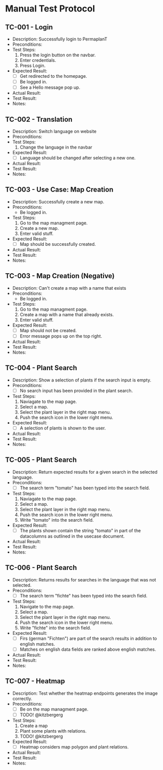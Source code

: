 # Manual Test Protocol

## TC-001 - Login

- Description: Successfully login to PermaplanT
- Preconditions:
- Test Steps:
  1. Press the login button on the navbar.
  2. Enter credentials.
  3. Press Login.
- Expected Result:
  - [ ] Get redirected to the homepage.
  - [ ] Be logged in.
  - [ ] See a Hello message pop up.
- Actual Result:
- Test Result:
- Notes:

## TC-002 - Translation

- Description: Switch language on website
- Preconditions:
- Test Steps:
  1. Change the language in the navbar
- Expected Result:
  - [ ] Language should be changed after selecting a new one.
- Actual Result:
- Test Result:
- Notes:

## TC-003 - Use Case: Map Creation

- Description: Successfully create a new map.
- Preconditions:
  - Be logged in.
- Test Steps:
  1. Go to the map managment page.
  2. Create a new map.
  3. Enter valid stuff.
- Expected Result:
  - [ ] Map should be successfully created.
- Actual Result:
- Test Result:
- Notes:

## TC-003 - Map Creation (Negative)

- Description: Can't create a map with a name that exists
- Preconditions:
  - Be logged in.
- Test Steps:
  1. Go to the map managment page.
  2. Create a map with a name that already exists.
  3. Enter valid stuff.
- Expected Result:
  - [ ] Map should not be created.
  - [ ] Error message pops up on the top right.
- Actual Result:
- Test Result:
- Notes:

## TC-004 - Plant Search

- Description: Show a selection of plants if the search input is empty.
- Preconditions:
  - [ ] No search input has been provided in the plant search.
- Test Steps:
  1. Naviagate to the map page.
  2. Select a map.
  3. Select the plant layer in the right map menu.
  4. Push the search icon in the lower right menu.
- Expected Result:
  - [ ] A selection of plants is shown to the user.
- Actual Result:
- Test Result:
- Notes:

## TC-005 - Plant Search

- Description: Return expected results for a given search in the selected language.
- Preconditions:
  - [ ] The search term "tomato" has been typed into the search field.
- Test Steps:
  1. Naviagate to the map page.
  2. Select a map.
  3. Select the plant layer in the right map menu.
  4. Push the search icon in the lower right menu.
  5. Write "tomato" into the search field.
- Expected Result:
  - [ ] The plants shown contain the string "tomato" in part of the datacolumns as outlined in the usecase document.
- Actual Result:
- Test Result:
- Notes:

## TC-006 - Plant Search

- Description: Returns results for searches in the language that was not selected.
- Preconditions:
  - [ ] The search term "fichte" has been typed into the search field.
- Test Steps:
  1. Navigate to the map page.
  2. Select a map.
  3. Select the plant layer in the right map menu.
  4. Push the search icon in the lower right menu.
  5. Write "fichte" into the search field.
- Expected Result:
  - [ ] Firs (german "Fichten") are part of the search results in addition to english matches.
  - [ ] Matches on english data fields are ranked above english matches.
- Actual Result:
- Test Result:
- Notes:

## TC-007 - Heatmap

- Description: Test whether the heatmap endpoints generates the image correctly.
- Preconditions:
  - [ ] Be on the map managment page.
  - [ ] TODO! @kitzbergerg
- Test Steps:
  1. Create a map
  2. Plant some plants with relations.
  3. TODO! @kitzbergerg
- Expected Result:
  - [ ] Heatmap considers map polygon and plant relations.
- Actual Result:
- Test Result:
- Notes:

<!--
DONT DELETE THIS.
USE THIS TO CREATE A NEW TESTCASE.
DONT DELETE ANY BULLETPOINT.

## TC-EXAMPLE - User story
- Description: Show a selection of plants if the search input is empty.
- Preconditions:
  - [ ] User must be on the map managment screen.
  - [ ] XYZ must exist or be selected.
- Test Steps:
  1. Do this
  2. Do that
  3. Enter this
  4. Press this
- Expected Result:
  - [ ] Define a list of necessary results
  - [ ] ____ was successfully created.
  - [ ] Message was shown on the screen.
- Actual Result:
- Test Result:
- Notes:

LEAVE THE LAST 3 POINTS EMPTY.
-->
